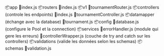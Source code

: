 📦app
  📄index.js 
  📦routers
    📄index.js
    📦v1
      📄tournamentRouter.js
  📦controllers (controle les endpoints)
    📄index.js
    📄tournamentController.js
  📦datamapper (échange avec la database)
    📄tournament.js
  📦config
    📄database.js (configure le Pool et la connection)
  📦services
    📄errorHandler.js (module qui gere les erreurs)
    📄controllerWrapper.js (couche de try and catch sur les controllers)
  📦validations (valide les données selon les schemas)
    📦schemas
    📄validation.js